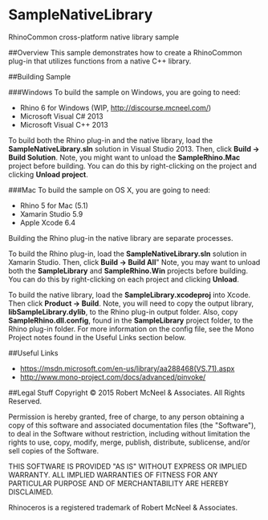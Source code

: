# SampleNativeLibrary
RhinoCommon cross-platform native library sample

##Overview
This sample demonstrates how to create a RhinoCommon plug-in that utilizes functions from a native C++ library. 

##Building Sample

###Windows
To build the sample on Windows, you are going to need:

* Rhino 6 for Windows (WIP, http://discourse.mcneel.com/)
* Microsoft Visual C# 2013
* Microsoft Visual C++ 2013

To build both the Rhino plug-in and the native library, load the **SampleNativeLibrary.sln** solution in Visual Studio 2013. Then, click **Build -> Build Solution**. Note, you might want to unload the **SampleRhino.Mac** project before building. You can do this by right-clicking on the project and clicking **Unload project**.

###Mac
To build the sample on OS X, you are going to need:

* Rhino 5 for Mac (5.1)
* Xamarin Studio 5.9
* Apple Xcode 6.4

Building the Rhino plug-in the native library are separate processes.

To build the Rhino plug-in, load the **SampleNativeLibrary.sln** solution in Xamarin Studio. Then, click **Build -> Build All**" Note, you may want to unload both the **SampleLibrary** and **SampleRhino.Win** projects before building. You can do this by right-clicking on each project and clicking **Unload**.

To build the native library, load the **SampleLibrary.xcodeproj** into Xcode. Then click **Product -> Build**. Note, you will need to copy the output library, **libSampleLibrary.dylib**, to the Rhino plug-in output folder. Also, copy **SampleRhino.dll.config**, found in the **SampleLibrary** project folder, to the Rhino plug-in folder. For more information on the config file, see the Mono Project notes found in the Useful Links section below.

##Useful Links
* https://msdn.microsoft.com/en-us/library/aa288468(VS.71).aspx
* http://www.mono-project.com/docs/advanced/pinvoke/

##Legal Stuff
Copyright © 2015 Robert McNeel & Associates. All Rights Reserved.

Permission is hereby granted, free of charge, to any person obtaining a copy of this software and associated documentation files (the "Software"), to deal in the Software without restriction, including without limitation the rights to use, copy, modify, merge, publish, distribute, sublicense, and/or sell copies of the Software.

THIS SOFTWARE IS PROVIDED "AS IS" WITHOUT EXPRESS OR IMPLIED WARRANTY. ALL IMPLIED WARRANTIES OF FITNESS FOR ANY PARTICULAR PURPOSE AND OF MERCHANTABILITY ARE HEREBY DISCLAIMED.

Rhinoceros is a registered trademark of Robert McNeel & Associates.
